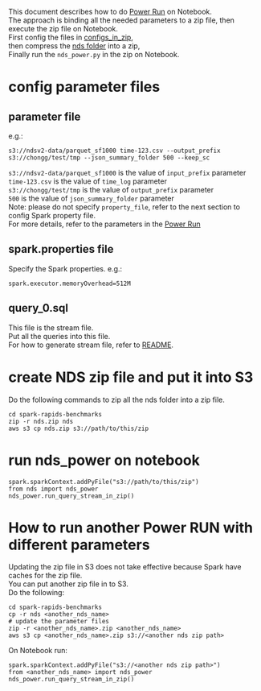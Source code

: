 This document describes how to do [Power Run](../README.md#power-run) on Notebook.  
The approach is binding all the needed parameters to a zip file, then execute the zip file on Notebook.   
First config the files in [configs_in_zip](../configs_in_zip),   
then compress the [nds folder](../../nds) into a zip,  
Finally run the `nds_power.py` in the zip on Notebook.
# config parameter files
## parameter file
e.g.:
```
s3://ndsv2-data/parquet_sf1000 time-123.csv --output_prefix s3://chongg/test/tmp --json_summary_folder 500 --keep_sc
```
`s3://ndsv2-data/parquet_sf1000` is the value of `input_prefix` parameter  
`time-123.csv` is the value of `time_log` parameter  
`s3://chongg/test/tmp` is the value of `output_prefix` parameter  
`500` is the value of `json_summary_folder` parameter  
Note: please do not specify `property_file`, refer to the next section to config Spark property file.  
For more details, refer to the parameters in the [Power Run](../README.md#power-run)  
## spark.properties file
Specify the Spark properties.
e.g.:
```
spark.executor.memoryOverhead=512M
```
## query_0.sql
This file is the stream file.  
Put all the queries into this file.  
For how to generate stream file, refer to [README](../README.md).
# create NDS zip file and put it into S3
Do the following commands to zip all the nds folder into a zip file.
```
cd spark-rapids-benchmarks
zip -r nds.zip nds
aws s3 cp nds.zip s3://path/to/this/zip
```
# run nds_power on notebook
```
spark.sparkContext.addPyFile("s3://path/to/this/zip")
from nds import nds_power
nds_power.run_query_stream_in_zip()
```
# How to run another Power RUN with different parameters
Updating the zip file in S3 does not take effective because Spark have caches for the zip file.    
You can put another zip file in to S3.    
Do the following:  
```
cd spark-rapids-benchmarks
cp -r nds <another_nds_name>
# update the parameter files
zip -r <another_nds_name>.zip <another_nds_name>
aws s3 cp <another_nds_name>.zip s3://<another nds zip path>
```
On Notebook run:
```
spark.sparkContext.addPyFile("s3://<another nds zip path>")
from <another_nds_name> import nds_power
nds_power.run_query_stream_in_zip()
```
